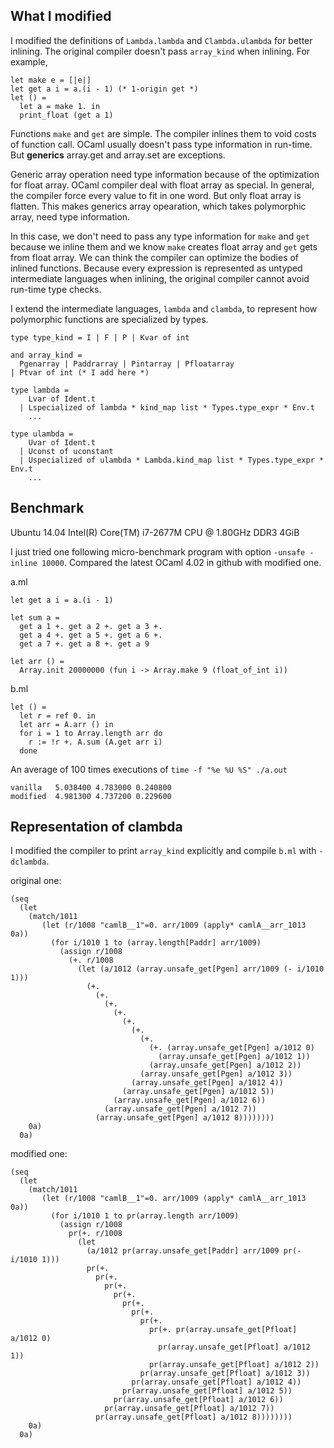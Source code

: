 What I modified
---------------

I modified the definitions of `Lambda.lambda` and `Clambda.ulambda` for better inlining.
The original compiler doesn't pass `array_kind` when inlining. For example,

    let make e = [|e|]
    let get a i = a.(i - 1) (* 1-origin get *)
    let () =
      let a = make 1. in
      print_float (get a 1)

Functions `make` and `get` are simple. The compiler inlines them to void costs of function call.
OCaml usually doesn't pass type information in run-time. But __generics__ array.get and array.set are exceptions.

Generic array operation need type information because of the optimization for float array.
OCaml compiler deal with float array as special. In general, the compiler force every value to fit in one word.
But only float array is flatten. This makes generics array opearation, which takes polymorphic array, need type information.

In this case, we don't need to pass any type information for `make` and `get` because we inline them and we know
`make` creates float array and `get` gets from float array. We can think the compiler can optimize the bodies of inlined functions.
Because every expression is represented as untyped intermediate languages when inlining,
the original compiler cannot avoid run-time type checks.

I extend the intermediate languages, `lambda` and `clambda`, to represent how polymorphic functions are specialized by types.

    type type_kind = I | F | P | Kvar of int

    and array_kind =
      Pgenarray | Paddrarray | Pintarray | Pfloatarray
    | Ptvar of int (* I add here *)

    type lambda =
        Lvar of Ident.t
      | Lspecialized of lambda * kind_map list * Types.type_expr * Env.t
        ...

    type ulambda =
        Uvar of Ident.t
      | Uconst of uconstant
      | Uspecialized of ulambda * Lambda.kind_map list * Types.type_expr * Env.t
        ...

Benchmark
---------
Ubuntu 14.04
Intel(R) Core(TM) i7-2677M CPU @ 1.80GHz
DDR3 4GiB

I just tried one following micro-benchmark program with option `-unsafe -inline 10000`.
Compared the latest OCaml 4.02 in github with modified one.

a.ml

    let get a i = a.(i - 1)

    let sum a =
      get a 1 +. get a 2 +. get a 3 +.
      get a 4 +. get a 5 +. get a 6 +.
      get a 7 +. get a 8 +. get a 9

    let arr () =
      Array.init 20000000 (fun i -> Array.make 9 (float_of_int i))

b.ml

    let () =
      let r = ref 0. in
      let arr = A.arr () in
      for i = 1 to Array.length arr do
        r := !r +. A.sum (A.get arr i)
      done

An average of 100 times executions of `time -f "%e %U %S" ./a.out`

    vanilla   5.038400 4.783000 0.240800
    modified  4.981300 4.737200 0.229600


Representation of clambda
----------------------
I modified the compiler to print `array_kind` explicitly and compile `b.ml` with `-dclambda`.

original one:

    (seq
      (let
        (match/1011
           (let (r/1008 "camlB__1"=0. arr/1009 (apply* camlA__arr_1013  0a))
             (for i/1010 1 to (array.length[Paddr] arr/1009)
               (assign r/1008
                 (+. r/1008
                   (let (a/1012 (array.unsafe_get[Pgen] arr/1009 (- i/1010 1)))
                     (+.
                       (+.
                         (+.
                           (+.
                             (+.
                               (+.
                                 (+.
                                   (+. (array.unsafe_get[Pgen] a/1012 0)
                                     (array.unsafe_get[Pgen] a/1012 1))
                                   (array.unsafe_get[Pgen] a/1012 2))
                                 (array.unsafe_get[Pgen] a/1012 3))
                               (array.unsafe_get[Pgen] a/1012 4))
                             (array.unsafe_get[Pgen] a/1012 5))
                           (array.unsafe_get[Pgen] a/1012 6))
                         (array.unsafe_get[Pgen] a/1012 7))
                       (array.unsafe_get[Pgen] a/1012 8))))))))
        0a)
      0a)


modified one:

    (seq
      (let
        (match/1011
           (let (r/1008 "camlB__1"=0. arr/1009 (apply* camlA__arr_1013  0a))
             (for i/1010 1 to pr(array.length arr/1009)
               (assign r/1008
                 pr(+. r/1008
                   (let
                     (a/1012 pr(array.unsafe_get[Paddr] arr/1009 pr(- i/1010 1)))
                     pr(+.
                       pr(+.
                         pr(+.
                           pr(+.
                             pr(+.
                               pr(+.
                                 pr(+.
                                   pr(+. pr(array.unsafe_get[Pfloat] a/1012 0)
                                     pr(array.unsafe_get[Pfloat] a/1012 1))
                                   pr(array.unsafe_get[Pfloat] a/1012 2))
                                 pr(array.unsafe_get[Pfloat] a/1012 3))
                               pr(array.unsafe_get[Pfloat] a/1012 4))
                             pr(array.unsafe_get[Pfloat] a/1012 5))
                           pr(array.unsafe_get[Pfloat] a/1012 6))
                         pr(array.unsafe_get[Pfloat] a/1012 7))
                       pr(array.unsafe_get[Pfloat] a/1012 8))))))))
        0a)
      0a)
